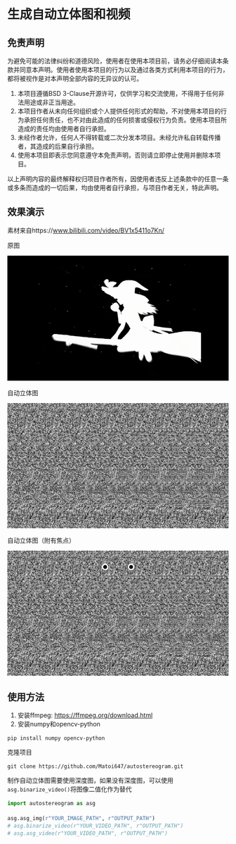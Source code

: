# 生成自动立体图和视频

## 免责声明
为避免可能的法律纠纷和道德风险，使用者在使用本项目前，请务必仔细阅读本条款并同意本声明。使用者使用本项目的行为以及通过各类方式利用本项目的行为，都将被视作是对本声明全部内容的无异议的认可。

1. 本项目遵循BSD 3-Clause开源许可，仅供学习和交流使用，不得用于任何非法用途或非正当用途。
2. 本项目作者从未向任何组织或个人提供任何形式的帮助，不对使用本项目的行为承担任何责任，也不对由此造成的任何损害或侵权行为负责。使用本项目所造成的责任均由使用者自行承担。
3. 未经作者允许，任何人不得转载或二次分发本项目。未经允许私自转载传播者，其造成的后果自行承担。
4. 使用本项目即表示您同意遵守本免责声明，否则请立即停止使用并删除本项目。

以上声明内容的最终解释权归项目作者所有，因使用者违反上述条款中的任意一条或多条而造成的一切后果，均由使用者自行承担，与项目作者无关，特此声明。

## 效果演示
素材来自https://www.bilibili.com/video/BV1x5411o7Kn/

原图

![original image](assets/test.png)

自动立体图

![!autostereogram](assets/test_asg.png)

自动立体图（附有焦点）

![autostereogram(focus)](assets/test_asg_focus.png)
## 使用方法
1. 安装ffmpeg: https://ffmpeg.org/download.html
2. 安装numpy和opencv-python
```
pip install numpy opencv-python
```

克隆项目
```
git clone https://github.com/Matoi647/autostereogram.git
```

制作自动立体图需要使用深度图，如果没有深度图，可以使用`asg.binarize_video()`将图像二值化作为替代
```python
import autostereogram as asg

asg.asg_img(r"YOUR_IMAGE_PATH", r"OUTPUT_PATH")
# asg.binarize_video(r"YOUR_VIDEO_PATH", r"OUTPUT_PATH")
# asg.asg_video(r"YOUR_VIDEO_PATH", r"OUTPUT_PATH")
```
